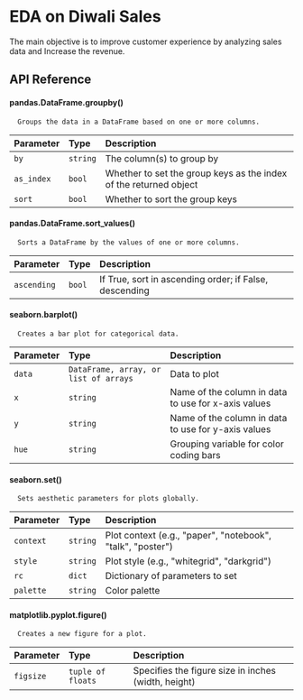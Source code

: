 
# EDA on Diwali Sales

The main objective is to improve customer experience by analyzing sales data and Increase the revenue.


## API Reference

#### pandas.DataFrame.groupby()

```http
  Groups the data in a DataFrame based on one or more columns.

```

| Parameter | Type     | Description                |
| :-------- | :------- | :------------------------- |
| `by` | `string` | The column(s) to group by |
| `as_index` | `bool` | Whether to set the group keys as the index of the returned object |
| `sort` | `bool` | Whether to sort the group keys |

#### pandas.DataFrame.sort_values()

```http
  Sorts a DataFrame by the values of one or more columns.
```

| Parameter | Type     | Description                       |
| :-------- | :------- | :-------------------------------- |
| `ascending`      | `bool` | If True, sort in ascending order; if False, descending |

#### seaborn.barplot()

```http
  Creates a bar plot for categorical data.
```

| Parameter | Type     | Description                       |
| :-------- | :------- | :-------------------------------- |
| `data`      | `DataFrame, array, or list of arrays` | Data to plot |
| `x`      | `string` |  Name of the column in data to use for x-axis values |
| `y`      | `string` | Name of the column in data to use for y-axis values |
| `hue`      | `string` |Grouping variable for color coding bars |


#### seaborn.set()

```http
  Sets aesthetic parameters for plots globally.
```

| Parameter | Type     | Description                       |
| :-------- | :------- | :-------------------------------- |
| `context`      | `string` | Plot context (e.g., "paper", "notebook", "talk", "poster") |
| `style`      | `string` | Plot style (e.g., "whitegrid", "darkgrid") |
| `rc`      | `dict` | Dictionary of parameters to set |
| `palette`      | `string` | Color palette |

#### matplotlib.pyplot.figure()

```http
  Creates a new figure for a plot.
```

| Parameter | Type     | Description                       |
| :-------- | :------- | :-------------------------------- |
| `figsize`      | `tuple of floats` | Specifies the figure size in inches (width, height) |




